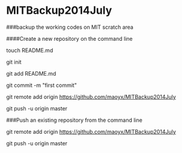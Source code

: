 MITBackup2014July
=================

###backup the working codes on MIT scratch area

####Create a new repository on the command line

touch README.md

git init

git add README.md

git commit -m "first commit"

git remote add origin https://github.com/maoyx/MITBackup2014July

git push -u origin master


###Push an existing repository from the command line

git remote add origin https://github.com/maoyx/MITBackup2014July

git push -u origin master
